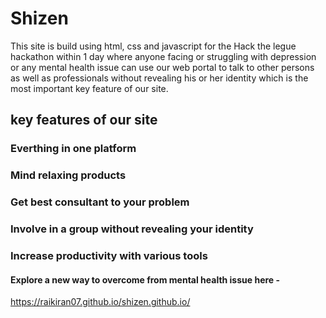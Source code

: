 # Shizen
This site is build using html, css and javascript for the Hack the legue hackathon within 1 day where anyone facing or struggling with depression or any mental health issue can use our web portal to talk to other persons as well as professionals without revealing his or her identity which is the most important key feature of our site.

## key features of our site
### Everthing in one platform
### Mind relaxing products 
### Get best consultant to your problem
### Involve in a group without revealing your identity
### Increase productivity with various tools

#### Explore a new way to overcome from mental health issue here -
https://raikiran07.github.io/shizen.github.io/
